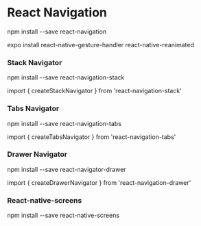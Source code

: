 
React Navigation
================

npm install --save react-navigation

expo install react-native-gesture-handler react-native-reanimated

### Stack Navigator

npm install --save react-navigation-stack

import { createStackNavigator } from 'react-navigation-stack'


### Tabs Navigator

npm install --save react-navigation-tabs

import { createTabsNavigator } from 'react-navigation-tabs'


### Drawer Navigator

npm install --save react-navigator-drawer

import { createDrawerNavigator } from 'react-navigation-drawer'


### React-native-screens

npm install --save react-native-screens